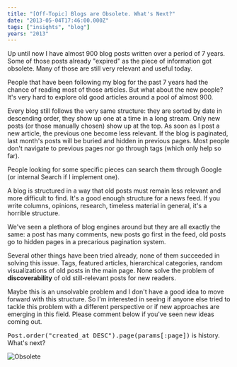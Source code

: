 ```yaml
---
title: "[Off-Topic] Blogs are Obsolete. What's Next?"
date: "2013-05-04T17:46:00.000Z"
tags: ["insights", "blog"]
years: "2013"
---
```


<p></p>
<p>Up until now I have almost 900 blog posts written over a period of 7 years. Some of those posts already "expired" as the piece of information got obsolete. Many of those are still very relevant and useful today.</p>
<p>People that have been following my blog for the past 7 years had the chance of reading most of those articles. But what about the new people? It's very hard to explore old good articles around a pool of almost 900.</p>
<p>Every blog still follows the very same structure: they are sorted by date in descending order, they show up one at a time in a long stream. Only new posts (or those manually chosen) show up at the top. As soon as I post a new article, the previous one become less relevant. If the blog is paginated, last month's posts will be buried and hidden in previous pages. Most people don't navigate to previous pages nor go through tags (which only help so far).</p>
<p></p>
<p></p>
<p>People looking for some specific pieces can search them through Google (or internal Search if I implement one).</p>
<p>A blog is structured in a way that old posts must remain less relevant and more difficult to find. It's a good enough structure for a news feed. If you write columns, opinions, research, timeless material in general, it's a horrible structure.</p>
<p>We've seen a plethora of blog engines around but they are all exactly the same: a post has many comments, new posts go first in the feed, old posts go to hidden pages in a precarious pagination system.</p>
<p>Several other things have been tried already, none of them succeeded in solving this issue. Tags, featured articles, hierarchical categories, random visualizations of old posts in the main page. None solve the problem of <strong>discoverability</strong> of old still-relevant posts for new readers.</p>
<p>Maybe this is an unsolvable problem and I don't have a good idea to move forward with this structure. So I'm interested in seeing if anyone else tried to tackle this problem with a different perspective or if new approaches are emerging in this field. Please comment below if you've seen new ideas coming out.</p>
<p><tt>Post.order("created_at DESC").page(params[:page])</tt> is history. What's next?</p>
<p><img src="https://d7v6meks67904.cloudfront.net/assets/image_asset/image/345/obsolete.jpg" srcset="https://d7v6meks67904.cloudfront.net/assets/image_asset/image/345/obsolete.jpg 2x" alt="Obsolete"></p>
<p></p>
